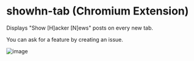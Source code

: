 # showhn-tab (Chromium Extension)
Displays "Show [H]acker [N]ews" posts on every new tab.

You can ask for a feature by creating an issue.

![image](https://user-images.githubusercontent.com/70473827/132720140-ff947df2-9fee-451a-b765-a30e26ce50e7.png)
